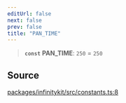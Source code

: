 ```yaml
---
editUrl: false
next: false
prev: false
title: "PAN_TIME"
---
```


> **`const`** **PAN\_TIME**: `250` = `250`

## Source

[packages/infinitykit/src/constants.ts:8](https://github.com/nodenogg-in/alpha-p2p/blob/e7369be/packages/infinitykit/src/constants.ts#L8)
